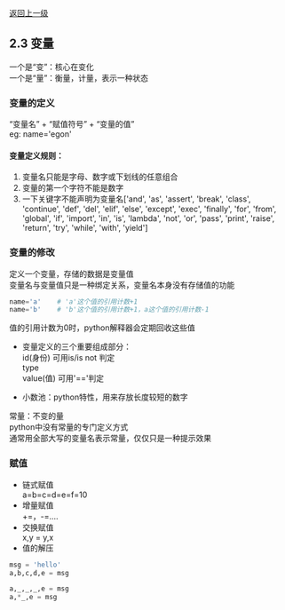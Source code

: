 [返回上一级](README.md)
##  2.3 变量 
一个是“变”：核心在变化  
一个是“量”：衡量，计量，表示一种状态  

### 变量的定义

“变量名” + “赋值符号” + “变量的值”    
eg:		name='egon'

#### 变量定义规则：
1. 变量名只能是字母、数字或下划线的任意组合
2. 变量的第一个字符不能是数字
3. 一下关键字不能声明为变量名['and', 'as', 'assert', 'break', 'class', 'continue', 'def', 'del', 'elif', 'else', 'except', 'exec', 'finally', 'for', 'from', 'global', 'if', 'import', 'in', 'is', 'lambda', 'not', 'or', 'pass', 'print', 'raise', 'return', 'try', 'while', 'with', 'yield']

### 变量的修改  
定义一个变量，存储的数据是变量值  
变量名与变量值只是一种绑定关系，变量名本身没有存储值的功能  
```python
name='a'	# 'a'这个值的引用计数+1
name='b'	# 'b'这个值的引用计数+1，a这个值的引用计数-1
```
值的引用计数为0时，python解释器会定期回收这些值

- 变量定义的三个重要组成部分：  
id(身份) 可用is/is not 判定  
type  
value(值) 可用'=='判定  

- 小数池：python特性，用来存放长度较短的数字

常量：不变的量  
python中没有常量的专门定义方式  
通常用全部大写的变量名表示常量，仅仅只是一种提示效果
### 赋值
- 链式赋值  
a=b=c=d=e=f=10  
- 增量赋值   
+=，-=....
- 交换赋值  
x,y = y,x
- 值的解压  
```python
msg = 'hello'  
a,b,c,d,e = msg  

a,_,_,_,e = msg  
a,*_,e = msg
```